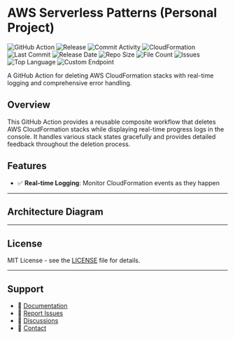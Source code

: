 # AWS Serverless Patterns (Personal Project)

![GitHub Action](https://img.shields.io/badge/GitHub-Action-blue?logo=github)&nbsp;![Release](https://github.com/subhamay-bhattacharyya/5202-serverless-patterns-cft/actions/workflows/release.yaml/badge.svg)&nbsp;![Commit Activity](https://img.shields.io/github/commit-activity/t/subhamay-bhattacharyya/5202-serverless-patterns-cft)&nbsp;![CloudFormation](https://img.shields.io/badge/AWS-CloudFormation-orange?logo=amazonaws)&nbsp;![Last Commit](https://img.shields.io/github/last-commit/subhamay-bhattacharyya/5202-serverless-patterns-cft)&nbsp;![Release Date](https://img.shields.io/github/release-date/subhamay-bhattacharyya/5202-serverless-patterns-cft)&nbsp;![Repo Size](https://img.shields.io/github/repo-size/subhamay-bhattacharyya/5202-serverless-patterns-cft)&nbsp;![File Count](https://img.shields.io/github/directory-file-count/subhamay-bhattacharyya/5202-serverless-patterns-cft)&nbsp;![Issues](https://img.shields.io/github/issues/subhamay-bhattacharyya/5202-serverless-patterns-cft)&nbsp;![Top Language](https://img.shields.io/github/languages/top/subhamay-bhattacharyya/5202-serverless-patterns-cft)&nbsp;![Custom Endpoint](https://img.shields.io/endpoint?url=https://gist.githubusercontent.com/bsubhamay/ce60be2c0c8b8931b5b25c27bbbfa7d2/raw/5202-serverless-patterns-cft.json?)


A GitHub Action for deleting AWS CloudFormation stacks with real-time logging and comprehensive error handling.

## Overview

This GitHub Action provides a reusable composite workflow that deletes AWS CloudFormation stacks while displaying real-time progress logs in the console. It handles various stack states gracefully and provides detailed feedback throughout the deletion process.

## Features

- ✅ **Real-time Logging**: Monitor CloudFormation events as they happen

---

## Architecture Diagram


---

## License

MIT License - see the [LICENSE](LICENSE) file for details.

---

## Support

- 📖 [Documentation](https://github.com/subhamay-bhattacharyya/5202-serverless-patterns-cft/wiki)
- 🐛 [Report Issues](https://github.com/subhamay-bhattacharyya/5202-serverless-patterns-cft/issues)
- 💬 [Discussions](https://github.com/subhamay-bhattacharyya/5202-serverless-patterns-cft/discussions)
- 📧 [Contact](mailto:support@subhamay.aws@gmail.com)